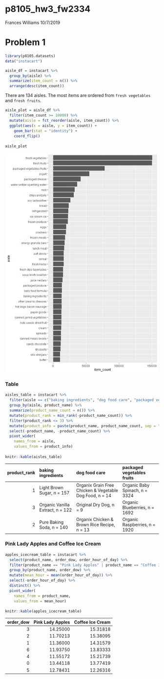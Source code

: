 p8105\_hw3\_fw2334
================
Frances Williams
10/7/2019

# Problem 1

``` r
library(p8105.datasets)
data("instacart") 
```

``` r
aisle_df = instacart %>% 
  group_by(aisle) %>% 
  summarize(item_count = n()) %>% 
  arrange(desc(item_count))
```

There are 134 aisles. The most items are ordered from `fresh vegetables`
and `fresh fruits`.

``` r
aisle_plot = aisle_df %>%
  filter(item_count >= 10000) %>% 
  mutate(aisle = fct_reorder(aisle, item_count)) %>% 
  ggplot(aes(x = aisle, y = item_count)) +
    geom_bar(stat = "identity") +
    coord_flip()

aisle_plot
```

![](p8105_hw3_fw2334_files/figure-gfm/unnamed-chunk-3-1.png)<!-- -->

### Table

``` r
aisles_table = instacart %>%
  filter(aisle == c("baking ingredients", "dog food care", "packaged vegetables fruits")) %>% 
  group_by(aisle, product_name) %>% 
  summarize(product_name_count = n()) %>% 
  mutate(product_rank = min_rank(-product_name_count)) %>% 
  filter(product_rank <= 3) %>% 
  mutate(product_info = paste(product_name, product_name_count, sep = ", n = ")) %>% 
  select(-product_name, -product_name_count) %>% 
  pivot_wider(
    names_from = aisle,
    values_from = product_info)

knitr::kable(aisles_table)
```

| product\_rank | baking ingredients               | dog food care                                           | packaged vegetables fruits     |
| ------------: | :------------------------------- | :------------------------------------------------------ | :----------------------------- |
|             1 | Light Brown Sugar, n = 157       | Organix Grain Free Chicken & Vegetable Dog Food, n = 14 | Organic Baby Spinach, n = 3324 |
|             3 | Organic Vanilla Extract, n = 122 | Original Dry Dog, n = 9                                 | Organic Blueberries, n = 1692  |
|             2 | Pure Baking Soda, n = 140        | Organix Chicken & Brown Rice Recipe, n = 13             | Organic Raspberries, n = 1920  |

### Pink Lady Apples and Coffee Ice Cream

``` r
apples_icecream_table = instacart %>% 
  select(product_name, order_dow, order_hour_of_day) %>% 
  filter(product_name == "Pink Lady Apples" | product_name == "Coffee Ice Cream") %>% 
  group_by(product_name, order_dow) %>% 
  mutate(mean_hour = mean(order_hour_of_day)) %>% 
  select(-order_hour_of_day) %>% 
  distinct() %>% 
  pivot_wider(
    names_from = product_name,
    values_from = mean_hour)

knitr::kable(apples_icecream_table)
```

| order\_dow | Pink Lady Apples | Coffee Ice Cream |
| ---------: | ---------------: | ---------------: |
|          3 |         14.25000 |         15.31818 |
|          2 |         11.70213 |         15.38095 |
|          1 |         11.36000 |         14.31579 |
|          6 |         11.93750 |         13.83333 |
|          4 |         11.55172 |         15.21739 |
|          0 |         13.44118 |         13.77419 |
|          5 |         12.78431 |         12.26316 |
